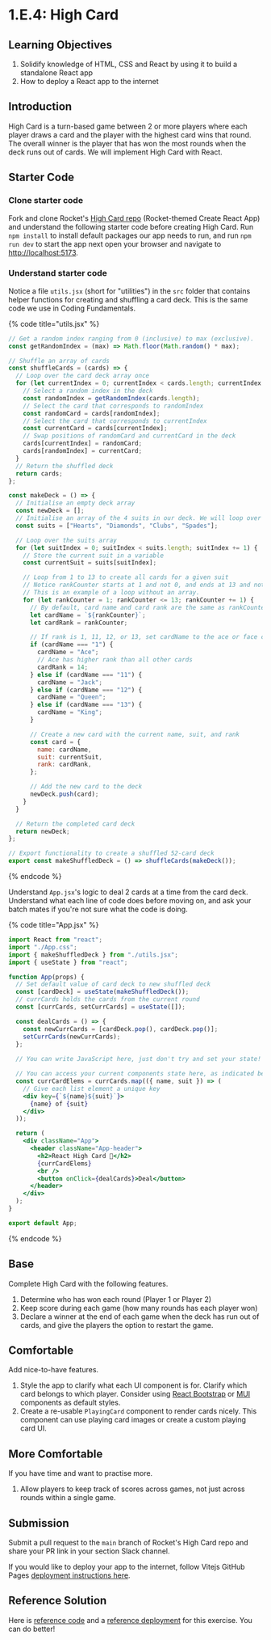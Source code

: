 # 1.E.4: High Card

## Learning Objectives

1. Solidify knowledge of HTML, CSS and React by using it to build a standalone React app
2. How to deploy a React app to the internet

## Introduction

High Card is a turn-based game between 2 or more players where each player draws a card and the player with the highest card wins that round. The overall winner is the player that has won the most rounds when the deck runs out of cards. We will implement High Card with React.

## Starter Code

### Clone starter code

Fork and clone Rocket's [High Card repo](https://github.com/rocketacademy/high-card-3.2) (Rocket-themed Create React App) and understand the following starter code before creating High Card. Run `npm install` to install default packages our app needs to run, and run `npm run dev` to start the app next open your browser and navigate to [http://localhost:5173](http://localhost:5173/).

### Understand starter code

Notice a file `utils.jsx` (short for "utilities") in the `src` folder that contains helper functions for creating and shuffling a card deck. This is the same code we use in Coding Fundamentals.

{% code title="utils.jsx" %}
```javascript
// Get a random index ranging from 0 (inclusive) to max (exclusive).
const getRandomIndex = (max) => Math.floor(Math.random() * max);

// Shuffle an array of cards
const shuffleCards = (cards) => {
  // Loop over the card deck array once
  for (let currentIndex = 0; currentIndex < cards.length; currentIndex += 1) {
    // Select a random index in the deck
    const randomIndex = getRandomIndex(cards.length);
    // Select the card that corresponds to randomIndex
    const randomCard = cards[randomIndex];
    // Select the card that corresponds to currentIndex
    const currentCard = cards[currentIndex];
    // Swap positions of randomCard and currentCard in the deck
    cards[currentIndex] = randomCard;
    cards[randomIndex] = currentCard;
  }
  // Return the shuffled deck
  return cards;
};

const makeDeck = () => {
  // Initialise an empty deck array
  const newDeck = [];
  // Initialise an array of the 4 suits in our deck. We will loop over this array.
  const suits = ["Hearts", "Diamonds", "Clubs", "Spades"];

  // Loop over the suits array
  for (let suitIndex = 0; suitIndex < suits.length; suitIndex += 1) {
    // Store the current suit in a variable
    const currentSuit = suits[suitIndex];

    // Loop from 1 to 13 to create all cards for a given suit
    // Notice rankCounter starts at 1 and not 0, and ends at 13 and not 12.
    // This is an example of a loop without an array.
    for (let rankCounter = 1; rankCounter <= 13; rankCounter += 1) {
      // By default, card name and card rank are the same as rankCounter
      let cardName = `${rankCounter}`;
      let cardRank = rankCounter;

      // If rank is 1, 11, 12, or 13, set cardName to the ace or face card's name
      if (cardName === "1") {
        cardName = "Ace";
        // Ace has higher rank than all other cards
        cardRank = 14;
      } else if (cardName === "11") {
        cardName = "Jack";
      } else if (cardName === "12") {
        cardName = "Queen";
      } else if (cardName === "13") {
        cardName = "King";
      }

      // Create a new card with the current name, suit, and rank
      const card = {
        name: cardName,
        suit: currentSuit,
        rank: cardRank,
      };

      // Add the new card to the deck
      newDeck.push(card);
    }
  }

  // Return the completed card deck
  return newDeck;
};

// Export functionality to create a shuffled 52-card deck
export const makeShuffledDeck = () => shuffleCards(makeDeck());
```
{% endcode %}

Understand `App.jsx`'s logic to deal 2 cards at a time from the card deck. Understand what each line of code does before moving on, and ask your batch mates if you're not sure what the code is doing.

{% code title="App.jsx" %}
```jsx
import React from "react";
import "./App.css";
import { makeShuffledDeck } from "./utils.jsx";
import { useState } from "react";

function App(props) {
  // Set default value of card deck to new shuffled deck
  const [cardDeck] = useState(makeShuffledDeck());
  // currCards holds the cards from the current round
  const [currCards, setCurrCards] = useState([]);

  const dealCards = () => {
    const newCurrCards = [cardDeck.pop(), cardDeck.pop()];
    setCurrCards(newCurrCards);
  };
  
  // You can write JavaScript here, just don't try and set your state!

  // You can access your current components state here, as indicated below
  const currCardElems = currCards.map(({ name, suit }) => (
    // Give each list element a unique key
    <div key={`${name}${suit}`}>
      {name} of {suit}
    </div>
  ));

  return (
    <div className="App">
      <header className="App-header">
        <h2>React High Card 🚀</h2>
        {currCardElems}
        <br />
        <button onClick={dealCards}>Deal</button>
      </header>
    </div>
  );
}

export default App;
```
{% endcode %}

## Base

Complete High Card with the following features.

1. Determine who has won each round (Player 1 or Player 2)
2. Keep score during each game (how many rounds has each player won)
3. Declare a winner at the end of each game when the deck has run out of cards, and give the players the option to restart the game.

## Comfortable

Add nice-to-have features.

1. Style the app to clarify what each UI component is for. Clarify which card belongs to which player. Consider using [React Bootstrap](https://react-bootstrap.github.io/docs/components/accordion) or [MUI](https://mui.com/core/) components as default styles.
2. Create a re-usable `PlayingCard` component to render cards nicely. This component can use playing card images or create a custom playing card UI.

## More Comfortable

If you have time and want to practise more.

1. Allow players to keep track of scores across games, not just across rounds within a single game.

## Submission

Submit a pull request to the `main` branch of Rocket's High Card repo and share your PR link in your section Slack channel.

If you would like to deploy your app to the internet, follow Vitejs GitHub Pages [deployment instructions here](https://vitejs.dev/guide/static-deploy.html).

## Reference Solution

Here is [reference code](https://github.com/rocketacademy/high-card-3.2/tree/solution-base) and a [reference deployment](https://rocketacademy.github.io/high-card-3.2/) for this exercise. You can do better!
